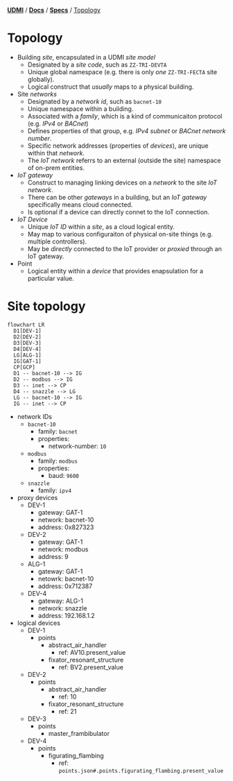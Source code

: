 [**UDMI**](../../) / [**Docs**](../) / [**Specs**](./) / [Topology](#)

# Topology

* Building _site_, encapsulated in a UDMI _site model_
  * Designated by a _site code_, such as `ZZ-TRI-DEVTA`
  * Unique global namespace (e.g. there is only _one_ `ZZ-TRI-FECTA` site globally).
  * Logical construct that _usually_ maps to a physical building.
* Site _networks_
  * Designated by a _network id_, such as `bacnet-10`
  * Unique namespace within a building.
  * Associated with a _family_, which is a kind of communicaiton protocol (e.g. _IPv4_ or _BACnet_)
  * Defines properties of that group, e.g. _IPv4 subnet_ or _BACnet network number_.
  * Specific network addresses (properties of _devices_), are unique within that _network_.
  * The _IoT network_ referrs to an external (outside the site) namespace of on-prem entities.
* _IoT gateway_
  * Construct to managing linking devices on a _network_ to the site _IoT network_.
  * There can be other _gateways_ in a building, but an _IoT gateway_ specifically means cloud connected.
  * Is optional if a device can directly connet to the IoT connection.
* _IoT Device_
  * Unique _IoT ID_ within a _site_, as a cloud logical entity.
  * May map to various configuraiton of physical on-site things (e.g. multiple controllers).
  * May be _directly_ connected to the IoT provider or _proxied_ through an IoT gateway.
* Point
  * Logical entity within a _device_ that provides enapsulation for a particular value.

# Site topology

```mermaid
flowchart LR
  D1[DEV-1]
  D2[DEV-2]
  D3[DEV-3]
  D4[DEV-4]
  LG[ALG-1]
  IG[GAT-1]
  CP[GCP]
  D1 -- bacnet-10 --> IG
  D2 -- modbus --> IG
  D3 -- inet --> CP
  D4 -- snazzle --> LG
  LG -- bacnet-10 --> IG
  IG -- inet --> CP
```

* network IDs
  * `bacnet-10`
    * family: `bacnet`
    * properties:
      * network-number: `10`
  * `modbus`
    * family: `modbus`
    * properties:
      * baud: `9600`
  * `snazzle`
    * family: `ipv4`
* proxy devices
  * DEV-1
    * gateway: GAT-1
    * network: bacnet-10
    * address: 0x827323
  * DEV-2
    * gateway: GAT-1
    * network: modbus
    * address: 9
  * ALG-1
    * gateway: GAT-1
    * netowrk: bacnet-10
    * address: 0x712387
  * DEV-4
    * gateway: ALG-1
    * network: snazzle
    * address: 192.168.1.2
* logical devices
  * DEV-1
    * points
      * abstract_air_handler
        * ref: AV10.present_value
      * fixator_resonant_structure
        * ref: BV2.present_value
  * DEV-2
    * points
      * abstract_air_handler
        * ref: 10
      * fixator_resonant_structure
        * ref: 21
  * DEV-3
    * points
      * master_frambibulator
  * DEV-4
    * points
      * figurating_flambing
        * ref: `points.json#.points.figurating_flambing.present_value`
